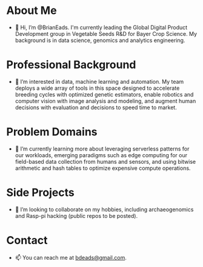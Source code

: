 # About Me
- 👋 Hi, I’m @BrianEads. I'm currently leading the Global Digital Product Development group in Vegetable Seeds R&D for Bayer Crop Science. My background is in data science, genomics and analytics engineering.
# Professional Background
- 👀 I’m interested in data, machine learning and automation. My team deploys a wide array of tools in this space designed to accelerate breeding cycles with optimized genetic estimators, enable robotics and computer vision with image analysis and modeling, and augment human decisions with evaluation and decisions to speed time to market.
# Problem Domains
- 🌱 I’m currently learning more about leveraging serverless patterns for our workloads, emerging paradigms such as edge computing for our field-based data collection from humans and sensors, and using bitwise arithmetic and hash tables to optimize expensive compute operations.
# Side Projects
- 💞️ I’m looking to collaborate on my hobbies, including archaeogenomics and Rasp-pi hacking (public repos to be posted).
# Contact
- 📫 You can reach me at bdeads@gmail.com.

<!---
BrianEads/BrianEads is a ✨ special ✨ repository because its `README.md` (this file) appears on your GitHub profile.
You can click the Preview link to take a look at your changes.
--->
